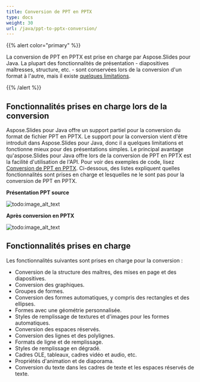 ```yaml
---
title: Conversion de PPT en PPTX
type: docs
weight: 30
url: /java/ppt-to-pptx-conversion/
---
```


{{% alert color="primary" %}} 

La conversion de PPT en PPTX est prise en charge par Aspose.Slides pour Java. La plupart des fonctionnalités de présentation - diapositives maîtresses, structure, etc. - sont conservées lors de la conversion d'un format à l'autre, mais il existe [quelques limitations](/slides/java/ppt-to-pptx-conversion/).

{{% /alert %}} 
## **Fonctionnalités prises en charge lors de la conversion**
Aspose.Slides pour Java offre un support partiel pour la conversion du format de fichier PPT en PPTX. Le support pour la conversion vient d'être introduit dans Aspose.Slides pour Java, donc il a quelques limitations et fonctionne mieux pour des présentations simples. Le principal avantage qu'aspose.Slides pour Java offre lors de la conversion de PPT en PPTX est la facilité d'utilisation de l'API. Pour voir des exemples de code, lisez [Conversion de PPT en PPTX](). Ci-dessous, des listes expliquent quelles fonctionnalités sont prises en charge et lesquelles ne le sont pas pour la conversion de PPT en PPTX.


**Présentation PPT source**

![todo:image_alt_text](ppt-to-pptx-conversion_1.png)



**Après conversion en PPTX**

![todo:image_alt_text](ppt-to-pptx-conversion_2.png)



## **Fonctionnalités prises en charge**
Les fonctionnalités suivantes sont prises en charge pour la conversion :

- Conversion de la structure des maîtres, des mises en page et des diapositives.
- Conversion des graphiques.
- Groupes de formes.
- Conversion des formes automatiques, y compris des rectangles et des ellipses.
- Formes avec une géométrie personnalisée.
- Styles de remplissage de textures et d'images pour les formes automatiques.
- Conversion des espaces réservés.
- Conversion des lignes et des polylignes.
- Formats de ligne et de remplissage.
- Styles de remplissage en dégradé.
- Cadres OLE, tableaux, cadres vidéo et audio, etc.
- Propriétés d'animation et de diaporama.
- Conversion du texte dans les cadres de texte et les espaces réservés de texte.